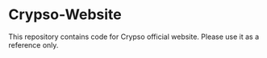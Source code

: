 # Crypso-Website

This repository contains code for Crypso official website. Please use it as a reference only.
